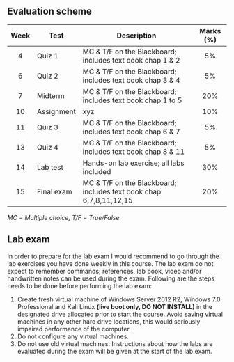 ## Evaluation scheme 
| Week | Test          | Description                                                        |Marks (%)
|:----:| ------------- |--------------------------------------------------------------------|:-------:
| 4    | Quiz 1        | MC & T/F on the Blackboard; includes text book chap 1 & 2          | 5%
| 6    | Quiz 2        | MC & T/F on the Blackboard; includes text book chap 3 & 4          | 5%  
| 7    | Midterm       | MC & T/F on the Blackboard; includes text book chap 1 to 5         | 20%
| 10   | Assignment    | xyz                                                                | 10%
| 11   | Quiz 3        | MC & T/F on the Blackboard; includes text book chap 6 & 7          | 5%
| 13   | Quiz 4        | MC & T/F on the Blackboard; includes text book chap 8 & 11         | 5%
| 14   | Lab test      | Hands-on lab exercise; all labs included                           | 30%
| 15   | Final exam    | MC & T/F on the Blackboard; includes text book chap 6,7,8,11,12,15 | 20%

*MC = Multiple choice, T/F = True/False*

## Lab exam
In order to prepare for the lab exam I would recommend to go through the lab exercises you have done weekly in this course. The lab exam do not expect to remember commands; references, lab book, video and/or handwritten notes can be used during the exam. Following are the steps needs to be done before performing the lab exam:  
1. Create fresh virtual machine of Windows Server 2012 R2, Windows 7.0 Professional and Kali Linux **(live boot only, DO NOT INSTALL)** in the designated drive allocated prior to start the course. Avoid saving virtual machines in any other hard drive locations, this would seriously impaired performance of the computer.  
2. Do not configure any virtual machines.  
3. Do not use old virtual machines. 
Instructions about how the labs are evaluated during the exam will be given at the start of the lab exam.
